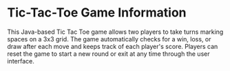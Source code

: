 # Tic-Tac-Toe Game Information

This Java-based Tic Tac Toe game allows two players to take turns marking spaces on a 3x3 grid. The game automatically checks for a win, loss, or draw after each move and keeps track of each player's score. Players can reset the game to start a new round or exit at any time through the user interface.
